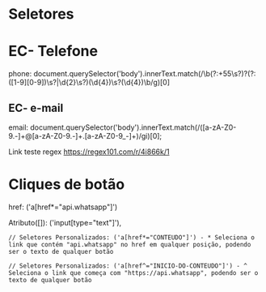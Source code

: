 # Seletores

<h1> EC- Telefone </h1>
 
phone: document.querySelector('body').innerText.match(/\b(?:\+55\s?)?(?:\([1-9][0-9]\)\s?|\d{2}\s?)(\d{4})\s?(\d{4})\b/g)[0]


<h2> EC-  e-mail </h2>

email: document.querySelector('body').innerText.match(/([a-zA-Z0-9.-]+@[a-zA-Z0-9.-]+\.[a-zA-Z0-9_-]+)/gi)[0];

Link teste regex https://regex101.com/r/4i866k/1 

<h1> Cliques de botão </h1>

href: ('a[href*="api.whatsapp"]')

Atributo([]): ('input[type="text"]'), 

    // Seletores Personalizados: ('a[href*="CONTEUDO"]') - * Seleciona o link que contém "api.whatsapp" no href em qualquer posição, podendo ser o texto de qualquer botão

    // Seletores Personalizados: ('a[href^="INICIO-DO-CONTEUDO"]') - ^ Seleciona o link que começa com "https://api.whatsapp", podendo ser o texto de qualquer botão
